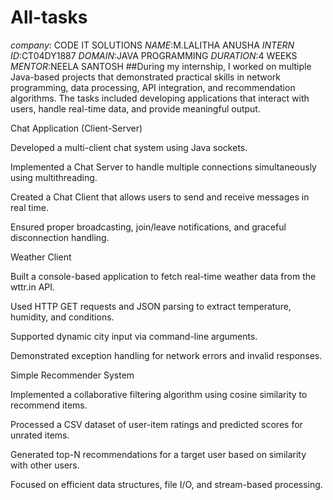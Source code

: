 # All-tasks
*company*: CODE IT SOLUTIONS
*NAME*:M.LALITHA ANUSHA
*INTERN ID*:CT04DY1887
*DOMAIN*:JAVA PROGRAMMING
*DURATION*:4 WEEKS
*MENTOR*:NEELA SANTOSH
##During my internship, I worked on multiple Java-based projects that demonstrated practical skills in network programming, data processing, API integration, and recommendation algorithms. The tasks included developing applications that interact with users, handle real-time data, and provide meaningful output.

Chat Application (Client-Server)

Developed a multi-client chat system using Java sockets.

Implemented a Chat Server to handle multiple connections simultaneously using multithreading.

Created a Chat Client that allows users to send and receive messages in real time.

Ensured proper broadcasting, join/leave notifications, and graceful disconnection handling.

Weather Client

Built a console-based application to fetch real-time weather data from the wttr.in API.

Used HTTP GET requests and JSON parsing to extract temperature, humidity, and conditions.

Supported dynamic city input via command-line arguments.

Demonstrated exception handling for network errors and invalid responses.

Simple Recommender System

Implemented a collaborative filtering algorithm using cosine similarity to recommend items.

Processed a CSV dataset of user-item ratings and predicted scores for unrated items.

Generated top-N recommendations for a target user based on similarity with other users.

Focused on efficient data structures, file I/O, and stream-based processing.

